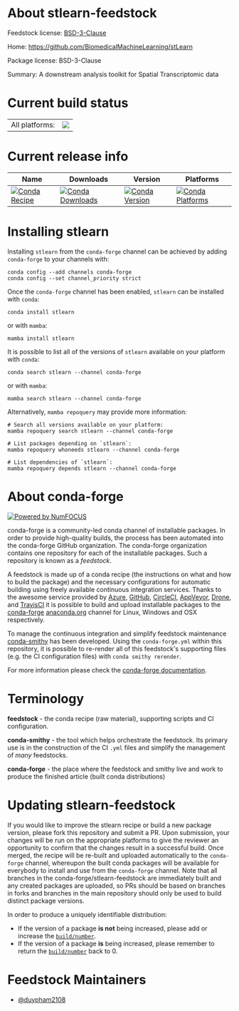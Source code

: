 About stlearn-feedstock
=======================

Feedstock license: [BSD-3-Clause](https://github.com/conda-forge/stlearn-feedstock/blob/main/LICENSE.txt)

Home: https://github.com/BiomedicalMachineLearning/stLearn

Package license: BSD-3-Clause

Summary: A downstream analysis toolkit for Spatial Transcriptomic data

Current build status
====================


<table><tr><td>All platforms:</td>
    <td>
      <a href="https://dev.azure.com/conda-forge/feedstock-builds/_build/latest?definitionId=15801&branchName=main">
        <img src="https://dev.azure.com/conda-forge/feedstock-builds/_apis/build/status/stlearn-feedstock?branchName=main">
      </a>
    </td>
  </tr>
</table>

Current release info
====================

| Name | Downloads | Version | Platforms |
| --- | --- | --- | --- |
| [![Conda Recipe](https://img.shields.io/badge/recipe-stlearn-green.svg)](https://anaconda.org/conda-forge/stlearn) | [![Conda Downloads](https://img.shields.io/conda/dn/conda-forge/stlearn.svg)](https://anaconda.org/conda-forge/stlearn) | [![Conda Version](https://img.shields.io/conda/vn/conda-forge/stlearn.svg)](https://anaconda.org/conda-forge/stlearn) | [![Conda Platforms](https://img.shields.io/conda/pn/conda-forge/stlearn.svg)](https://anaconda.org/conda-forge/stlearn) |

Installing stlearn
==================

Installing `stlearn` from the `conda-forge` channel can be achieved by adding `conda-forge` to your channels with:

```
conda config --add channels conda-forge
conda config --set channel_priority strict
```

Once the `conda-forge` channel has been enabled, `stlearn` can be installed with `conda`:

```
conda install stlearn
```

or with `mamba`:

```
mamba install stlearn
```

It is possible to list all of the versions of `stlearn` available on your platform with `conda`:

```
conda search stlearn --channel conda-forge
```

or with `mamba`:

```
mamba search stlearn --channel conda-forge
```

Alternatively, `mamba repoquery` may provide more information:

```
# Search all versions available on your platform:
mamba repoquery search stlearn --channel conda-forge

# List packages depending on `stlearn`:
mamba repoquery whoneeds stlearn --channel conda-forge

# List dependencies of `stlearn`:
mamba repoquery depends stlearn --channel conda-forge
```


About conda-forge
=================

[![Powered by
NumFOCUS](https://img.shields.io/badge/powered%20by-NumFOCUS-orange.svg?style=flat&colorA=E1523D&colorB=007D8A)](https://numfocus.org)

conda-forge is a community-led conda channel of installable packages.
In order to provide high-quality builds, the process has been automated into the
conda-forge GitHub organization. The conda-forge organization contains one repository
for each of the installable packages. Such a repository is known as a *feedstock*.

A feedstock is made up of a conda recipe (the instructions on what and how to build
the package) and the necessary configurations for automatic building using freely
available continuous integration services. Thanks to the awesome service provided by
[Azure](https://azure.microsoft.com/en-us/services/devops/), [GitHub](https://github.com/),
[CircleCI](https://circleci.com/), [AppVeyor](https://www.appveyor.com/),
[Drone](https://cloud.drone.io/welcome), and [TravisCI](https://travis-ci.com/)
it is possible to build and upload installable packages to the
[conda-forge](https://anaconda.org/conda-forge) [anaconda.org](https://anaconda.org/)
channel for Linux, Windows and OSX respectively.

To manage the continuous integration and simplify feedstock maintenance
[conda-smithy](https://github.com/conda-forge/conda-smithy) has been developed.
Using the ``conda-forge.yml`` within this repository, it is possible to re-render all of
this feedstock's supporting files (e.g. the CI configuration files) with ``conda smithy rerender``.

For more information please check the [conda-forge documentation](https://conda-forge.org/docs/).

Terminology
===========

**feedstock** - the conda recipe (raw material), supporting scripts and CI configuration.

**conda-smithy** - the tool which helps orchestrate the feedstock.
                   Its primary use is in the construction of the CI ``.yml`` files
                   and simplify the management of *many* feedstocks.

**conda-forge** - the place where the feedstock and smithy live and work to
                  produce the finished article (built conda distributions)


Updating stlearn-feedstock
==========================

If you would like to improve the stlearn recipe or build a new
package version, please fork this repository and submit a PR. Upon submission,
your changes will be run on the appropriate platforms to give the reviewer an
opportunity to confirm that the changes result in a successful build. Once
merged, the recipe will be re-built and uploaded automatically to the
`conda-forge` channel, whereupon the built conda packages will be available for
everybody to install and use from the `conda-forge` channel.
Note that all branches in the conda-forge/stlearn-feedstock are
immediately built and any created packages are uploaded, so PRs should be based
on branches in forks and branches in the main repository should only be used to
build distinct package versions.

In order to produce a uniquely identifiable distribution:
 * If the version of a package **is not** being increased, please add or increase
   the [``build/number``](https://docs.conda.io/projects/conda-build/en/latest/resources/define-metadata.html#build-number-and-string).
 * If the version of a package **is** being increased, please remember to return
   the [``build/number``](https://docs.conda.io/projects/conda-build/en/latest/resources/define-metadata.html#build-number-and-string)
   back to 0.

Feedstock Maintainers
=====================

* [@duypham2108](https://github.com/duypham2108/)

